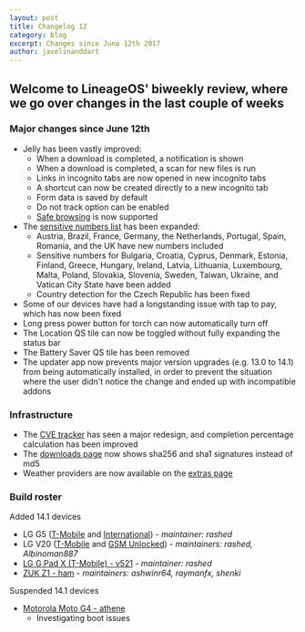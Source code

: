 ```yaml
---
layout: post
title: Changelog 12
category: blog
excerpt: Changes since June 12th 2017
author: javelinanddart
---
```


## Welcome to LineageOS' biweekly review, where we go over changes in the last couple of weeks

### Major changes since June 12th

* Jelly has been vastly improved:
  * When a download is completed, a notification is shown
  * When a download is completed, a scan for new files is run
  * Links in incognito tabs are now opened in new incognito tabs
  * A shortcut can now be created directly to a new incognito tab
  * Form data is saved by default
  * Do not track option can be enabled
  * [Safe browsing](https://android-developers.googleblog.com/2017/06/whats-new-in-webview-security.html) is now supported
* The [sensitive numbers list](https://www.lineageos.org/Changelog-10/) has been expanded:
  * Austria, Brazil, France, Germany, the Netherlands, Portugal, Spain, Romania, and the UK have new numbers included
  * Sensitive numbers for Bulgaria, Croatia, Cyprus, Denmark, Estonia, Finland, Greece, Hungary, Ireland, Latvia, Lithuania, Luxembourg, Malta, Poland, Slovakia, Slovenia, Sweden, Taiwan, Ukraine, and Vatican City State have been added
  * Country detection for the Czech Republic has been fixed
* Some of our devices have had a longstanding issue with tap to pay, which has now been fixed
* Long press power button for torch can now automatically turn off
* The Location QS tile can now be toggled without fully expanding the status bar
* The Battery Saver QS tile has been removed
* The updater app now prevents major version upgrades (e.g. 13.0 to 14.1) from being automatically installed, in order to prevent the situation where the user didn't notice the change and ended up with incompatible addons

### Infrastructure
* The [CVE tracker](https://cve.lineageos.org/) has seen a major redesign, and completion percentage calculation has been improved
* The [downloads page](https://download.lineageos.org/) now shows sha256 and sha1 signatures instead of md5
* Weather providers are now available on the [extras page](https://download.lineageos.org/extras)

### Build roster

Added 14.1 devices

* LG G5 ([T-Mobile](https://wiki.lineageos.org/devices/h830) and [International](https://wiki.lineageos.org/devices/h850)) - _maintainer: rashed_
* LG V20 ([T-Mobile](https://wiki.lineageos.org/devices/h918) and [GSM Unlocked](https://wiki.lineageos.org/devices/us996)) - _maintainers: rashed, Albinoman887_
* [LG G Pad X (T-Mobile) - v521](https://wiki.lineageos.org/devices/v521) - _maintainer: rashed_
* [ZUK Z1 - ham](https://wiki.lineageos.org/devices/ham) - _maintainers: ashwinr64, raymanfx, shenki_

Suspended 14.1 devices

* [Motorola Moto G4 - athene](https://wiki.lineageos.org/devices/athene)
  * Investigating boot issues
